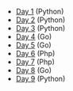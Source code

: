 - [Day 1](day1) (Python)
- [Day 2](day2) (Python)
- [Day 3](day3) (Python)
- [Day 4](day4) (Go)
- [Day 5](day5) (Go)
- [Day 6](day6) (Php)
- [Day 7](day7) (Php)
- [Day 8](day8) (Go)
- [Day 9](day9) (Python)